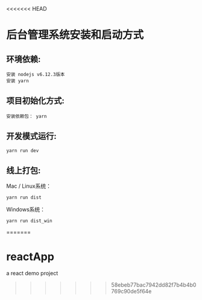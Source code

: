 <<<<<<< HEAD
# 后台管理系统安装和启动方式

## 环境依赖:
```
安装 nodejs v6.12.3版本
安装 yarn
```

## 项目初始化方式:
```
安装依赖包： yarn
```

## 开发模式运行:
```
yarn run dev
```

## 线上打包:
Mac / Linux系统：
```
yarn run dist
```
Windows系统：
```
yarn run dist_win
```
=======
# reactApp
a react demo project
>>>>>>> 58ebeb77bac7942dd82f7b4b4b0769c90de5f64e

